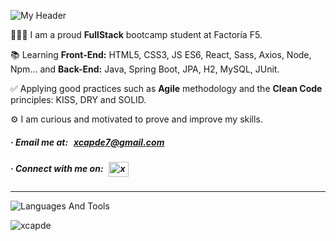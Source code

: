 ![My Header](https://user-images.githubusercontent.com/9727006/182414904-52eaa426-146c-4458-af5a-f9d9fd8c281a.png)

<p>
  👨🏻‍🎓 I am a proud <strong>FullStack</strong> bootcamp student at Factoría F5.
</p>
<p>
  📚 Learning <strong>Front-End:</strong> HTML5, CSS3, JS ES6, React, Sass, Axios, Node, Npm... and <strong>Back-End:</strong> Java, Spring Boot, JPA, H2, MySQL, JUnit.
</p>
<p>
  ✅ Applying good practices such as <strong>Agile</strong> methodology and the <strong>Clean Code</strong> principles: KISS, DRY and SOLID.
</p>
<p>
  ⚙️ I am curious and motivated to prove and improve my skills.
</p>

<h5 align="left">· Email me at: &thinsp; 
  <a href="mailto:xcapde7@gmail.com">xcapde7@gmail.com</a>
</h5>

<h5 align="left">· Connect with me on: &thinsp;
  <a href="https://linkedin.com/in/xcapde7" target="blank"><img align="center" src="https://raw.githubusercontent.com/rahuldkjain/github-profile-readme-generator/master/src/images/icons/Social/linked-in-alt.svg" alt="xcapde7" height="24" width="32" /></a> 
</h5>

---

![Languages And Tools](https://user-images.githubusercontent.com/9727006/182960137-be69064f-7ac2-43f5-a35e-af000017f8a0.png)

<img align="left" src="https://github-readme-stats.vercel.app/api/top-langs?username=xcapde&show_icons=true&locale=en&layout=compact" alt="xcapde" />

